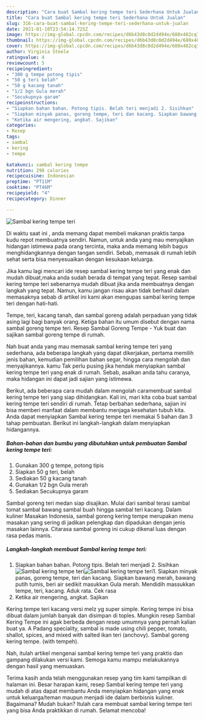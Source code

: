 ```yaml
---
description: "Cara buat Sambal kering tempe teri Sederhana Untuk Jualan"
title: "Cara buat Sambal kering tempe teri Sederhana Untuk Jualan"
slug: 316-cara-buat-sambal-kering-tempe-teri-sederhana-untuk-jualan
date: 2021-01-10T23:54:14.725Z
image: https://img-global.cpcdn.com/recipes/d6b43d8c0d2d494e/680x482cq70/sambal-kering-tempe-teri-foto-resep-utama.jpg
thumbnail: https://img-global.cpcdn.com/recipes/d6b43d8c0d2d494e/680x482cq70/sambal-kering-tempe-teri-foto-resep-utama.jpg
cover: https://img-global.cpcdn.com/recipes/d6b43d8c0d2d494e/680x482cq70/sambal-kering-tempe-teri-foto-resep-utama.jpg
author: Virginia Steele
ratingvalue: 4
reviewcount: 5
recipeingredient:
- "300 g tempe potong tipis"
- "50 g teri belah"
- "50 g kacang tanah"
- "1/2 bgn Gula merah"
- "Secukupnya garam"
recipeinstructions:
- "Siapkan bahan bahan. Potong tipis. Belah teri menjadi 2. Sisihkan"
- "Siapkan minyak panas, goreng tempe, teri dan kacang. Siapkan bawang merah, bawang putih tumis, beri air sedikit masukkan Gula merah. Mendidih massukkan tempe, teri, kacang. Aduk rata. Cek rasa"
- "Ketika air mengering, angkat. Sajikan"
categories:
- Resep
tags:
- sambal
- kering
- tempe

katakunci: sambal kering tempe 
nutrition: 298 calories
recipecuisine: Indonesian
preptime: "PT11M"
cooktime: "PT46M"
recipeyield: "4"
recipecategory: Dinner

---
```



![Sambal kering tempe teri](https://img-global.cpcdn.com/recipes/d6b43d8c0d2d494e/680x482cq70/sambal-kering-tempe-teri-foto-resep-utama.jpg)

Di waktu  saat ini , anda memang dapat membeli makanan praktis tanpa kudu repot membuatnya sendiri. Namun, untuk anda yang mau menyajikan hidangan istimewa pada orang tercinta, maka anda memang lebih bagus menghidangkannya dengan tangan sendiri. Sebab, memasak di rumah lebih sehat serta bisa menyesuaikan dengan kesukaan keluarga.

Jika kamu lagi mencari ide resep sambal kering tempe teri yang enak dan mudah dibuat,maka anda sudah berada di tempat yang tepat. Resep sambal kering tempe teri  sebenarnya mudah dibuat jika anda membuatnya dengan langkah yang tepat. Namun, kamu jangan risau akan tidak berhasil dalam memasaknya 
sebab di artikel ini kami akan mengupas sambal kering tempe teri dengan hati-hati.  

Tempe, teri, kacang tanah, dan sambal goreng adalah perpaduan yang tidak asing lagi bagi banyak orang. Ketiga bahan itu umum disebut dengan nama sambal goreng tempe teri. Resep Sambal Goreng Tempe - Yuk buat dan sajikan sambal goreng tempe di rumah.

Nah buat anda yang mau memasak sambal kering tempe teri yang sederhana, ada beberapa langkah yang dapat dikerjakan, pertama memilih jenis bahan, kemudian pemilihan bahan segar, hingga cara mengolah dan menyajikannya. kamu Tak perlu pusing jika hendak menyiapkan sambal kering tempe teri yang enak di rumah. Sebab, asalkan anda  tahu caranya, maka hidangan ini dapat jadi sajian yang istimewa.

Berikut, ada beberapa cara mudah dalam mengolah caramembuat sambal kering tempe teri yang siap dihidangkan. Kali ini, mari kita coba buat sambal kering tempe teri sendiri di rumah. Tetap berbahan sederhana, sajian ini bisa memberi manfaat dalam membantu menjaga kesehatan tubuh kita. Anda dapat menyiapkan Sambal kering tempe teri memakai 5 bahan dan 3 tahap pembuatan. Berikut ini langkah-langkah dalam menyiapkan hidangannya.

<!--inarticleads1-->

##### Bahan-bahan dan bumbu yang dibutuhkan untuk pembuatan Sambal kering tempe teri:

1. Gunakan 300 g tempe, potong tipis
1. Siapkan 50 g teri, belah
1. Sediakan 50 g kacang tanah
1. Gunakan 1/2 bgn Gula merah
1. Sediakan Secukupnya garam


Sambal goreng teri medan siap disajikan. Mulai dari sambal terasi sambal tomat sambal bawang sambal buah hingga sambal teri kacang. Dalam kuliner Masakan Indonesia, sambal goreng kering tempe merupakan menu masakan yang sering di jadikan pelengkap dan dipadukan dengan jenis masakan lainnya. Citarasa sambal goreng ini cukup dikenal luas dengan rasa pedas manis. 

<!--inarticleads2-->

##### Langkah-langkah membuat Sambal kering tempe teri:

1. Siapkan bahan bahan. Potong tipis. Belah teri menjadi 2. Sisihkan
<img src="https://img-global.cpcdn.com/steps/ad9fce303d35da39/160x128cq70/sambal-kering-tempe-teri-langkah-memasak-1-foto.jpg" alt="Sambal kering tempe teri"><img src="https://img-global.cpcdn.com/steps/b842bf7996cafa26/160x128cq70/sambal-kering-tempe-teri-langkah-memasak-1-foto.jpg" alt="Sambal kering tempe teri">1. Siapkan minyak panas, goreng tempe, teri dan kacang. Siapkan bawang merah, bawang putih tumis, beri air sedikit masukkan Gula merah. Mendidih massukkan tempe, teri, kacang. Aduk rata. Cek rasa
1. Ketika air mengering, angkat. Sajikan


Kering tempe teri kacang versi melz yg super simple. Kering tempe ini bisa dibuat dalam jumlah banyak dan disimpan di toples. Mungkin resep Sambal Kering Tempe ini agak berbeda dengan resep umumnya yang pernah kalian buat ya. A Padang speciality, sambal is made using chili pepper, tomato, shallot, spices, and mixed with salted ikan teri (anchovy). Sambal goreng kering tempe. (with tempeh). 

Nah, itulah artikel mengenai  sambal kering tempe teri  yang praktis dan gampang dilakukan versi kami. Semoga kamu mampu melakukannya dengan hasil yang memuaskan. 

Terima kasih anda telah menggunakan resep yang tim kami tampilkan di halaman ini. Besar harapan kami, resep  Sambal kering tempe teri yang mudah di atas dapat membantu Anda menyiapkan hidangan yang enak untuk keluarga/teman maupun menjadi ide dalam berbisnis kuliner. Bagaimana? Mudah bukan? Itulah cara membuat sambal kering tempe teri yang bisa Anda praktikkan di rumah. Selamat mencoba!

